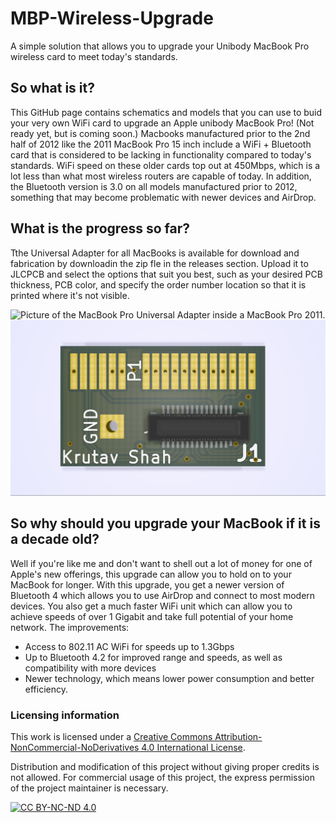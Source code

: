 # MBP-Wireless-Upgrade

A simple solution that allows you to upgrade your Unibody MacBook Pro wireless card to meet today's standards.

## So what is it?
This GitHub page contains schematics and models that you can use to buid your very own WiFi card to upgrade an Apple unibody MacBook Pro! (Not ready yet, but is coming soon.)
Macbooks manufactured prior to the 2nd half of 2012 like the 2011 MacBook Pro 15 inch include a WiFi + Bluetooth card that is considered to be lacking in functionality compared to today's standards. WiFi speed on these older cards top out at 450Mbps, which is a lot less than what most wireless routers are capable of today. In addition, the Bluetooth version is 3.0 on all models manufactured prior to 2012, something that may become problematic with newer devices and AirDrop.

## What is the progress so far?
Tthe Universal Adapter for all MacBooks is available for download and fabrication by downloadin the zip fle in the releases section. Upload it to JLCPCB and select the options that suit you best, such as your desired PCB thickness, PCB color, and specify the order number location so that it is printed where it's not visible. 

![Picture of the MacBook Pro Universal Adapter inside a MacBook Pro 2011.](/Images/InstalledMBPUniversalAdapter.JPG "Picture of the MacBook Pro Universal Adapter inside a MacBook Pro 2011.")
![Picture of the MacBook Pro Universal Adapter.](/Images/MBPUniversalAdapter.png "Picture of the MacBook Pro Universal Adapter.")

## So why should you upgrade your MacBook if it is a decade old?
Well if you're like me and don't want to shell out a lot of money for one of Apple's new offerings, this upgrade can allow you to hold on to your MacBook for longer. With this upgrade, you get a newer version of Bluetooth 4 which allows you to use AirDrop and connect to most modern devices. You also get a much faster WiFi unit which can allow you to achieve speeds of over 1 Gigabit and take full potential of your home network.
The improvements:
- Access to 802.11 AC WiFi for speeds up to 1.3Gbps
- Up to Bluetooth 4.2 for improved range and speeds, as well as compatibility with more devices
- Newer technology, which means lower power consumption and better efficiency.
  
### Licensing information
This work is licensed under a
[Creative Commons Attribution-NonCommercial-NoDerivatives 4.0 International License][cc-by-nc-nd].

Distribution and modification of this project without giving proper credits is not allowed. For commercial usage of this project, the express permission of the project maintainer is necessary.

[![CC BY-NC-ND 4.0][cc-by-nc-nd-image]][cc-by-nc-nd]

[cc-by-nc-nd]: http://creativecommons.org/licenses/by-nc-nd/4.0/
[cc-by-nc-nd-image]: https://licensebuttons.net/l/by-nc-nd/4.0/88x31.png
